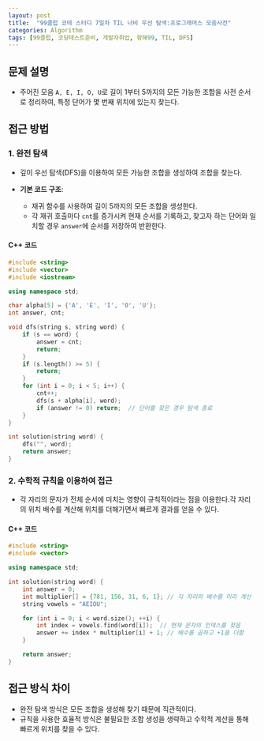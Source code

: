 ```yaml
---
layout: post
title:  "99클럽 코테 스터디 7일차 TIL 너비 우선 탐색:프로그래머스 모음사전"
categories: Algorithm
tags: [99클럽, 코딩테스트준비, 개발자취업, 항해99, TIL, DFS]
---
```

## 문제 설명
- 주어진 모음 `A, E, I, O, U`로 길이 1부터 5까지의 모든 가능한 조합을 사전 순서로 정리하여, 특정 단어가 몇 번째 위치에 있는지 찾는다.

## 접근 방법
### 1. 완전 탐색
- 깊이 우선 탐색(DFS)을 이용하여 모든 가능한 조합을 생성하여 조합을 찾는다.

- **기본 코드 구조**:
  - 재귀 함수를 사용하여 길이 5까지의 모든 조합을 생성한다.
  - 각 재귀 호출마다 `cnt`를 증가시켜 현재 순서를 기록하고, 찾고자 하는 단어와 일치할 경우 `answer`에 순서를 저장하여 반환한다.
  
#### C++ 코드
```cpp
#include <string>
#include <vector>
#include <iostream>

using namespace std;

char alpha[5] = {'A', 'E', 'I', 'O', 'U'};
int answer, cnt;

void dfs(string s, string word) {
    if (s == word) {
        answer = cnt;
        return;
    }
    if (s.length() >= 5) {
        return;
    }
    for (int i = 0; i < 5; i++) {
        cnt++;
        dfs(s + alpha[i], word);
        if (answer != 0) return;  // 단어를 찾은 경우 탐색 종료
    }
}

int solution(string word) {
    dfs("", word);
    return answer;
}
```

### 2. 수학적 규칙을 이용하여 접근
- 각 자리의 문자가 전체 순서에 미치는 영향이 규칙적이라는 점을 이용한다.각 자리의 위치 배수를 계산해 위치를 더해가면서 빠르게 결과를 얻을 수 있다.

#### C++ 코드 
```cpp
#include <string>
#include <vector>

using namespace std;

int solution(string word) {
    int answer = 0;
    int multiplier[] = {781, 156, 31, 6, 1}; // 각 자리의 배수를 미리 계산
    string vowels = "AEIOU";

    for (int i = 0; i < word.size(); ++i) {
        int index = vowels.find(word[i]);  // 현재 문자의 인덱스를 찾음
        answer += index * multiplier[i] + 1; // 배수를 곱하고 +1을 더함
    }

    return answer;
}
```

## 접근 방식 차이
- 완전 탐색 방식은 모든 조합을 생성해 찾기 때문에 직관적이다.
- 규칙을 사용한 효율적 방식은 불필요한 조합 생성을 생략하고 수학적 계산을 통해 빠르게 위치를 찾을 수 있다.

